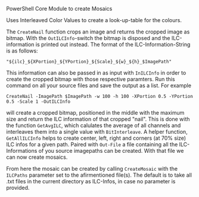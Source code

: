 PowerShell Core Module to create Mosaics

Uses Interleaved Color Values to create a look-up-table for the colours.

The `CreateNail` function crops an image and returns the cropped image as bitmap. With the `OutILCInfo`-switch the bitmap is disposed and the ILC-information is printed out instead. The format of the ILC-Information-String is as follows:
```
"${ilc}_${XPortion}_${YPortion}_${Scale}_${w}_${h}_$ImagePath"
```
This information can also be passed in as input with `InILCInfo` in order to create the cropped bitmap with those respective paramters.
Run this command on all your source files and save the output as a list. For example
```
CreateNail -ImagePath $ImagePath -w 100 -h 100 -XPortion 0.5 -YPortion 0.5 -Scale 1 -OutILCInfo 
```
will create a cropped bitmap, positioned in the middle with the maximum size and return the ILC information of that cropped "nail". This is done with the function `GetAvgILC`, which calulates the average of all channels and interleaves them into a single value with `BitInterleave`. A helper function, `GetAllILCInfo` helps to create center, left, right and corners (at 70% size) ILC infos for a given path. Paired with `Out-File` a file containing all the ILC-Informations of you source imagepaths can be created. With that file we can now create mosaics.

From here the mosaic can be created by calling `CreateMosaic` with the `ILCPaths` parameter set to the afirmentioned file(s). The default is to take all .txt files in the current directory as ILC-Infos, in case no parameter is provided.

